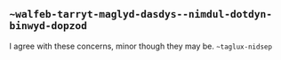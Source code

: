 ## `~walfeb-tarryt-maglyd-dasdys--nimdul-dotdyn-binwyd-dopzod`
I agree with these concerns, minor though they may be.  `~taglux-nidsep`